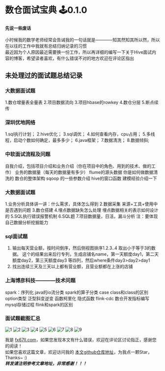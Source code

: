# 数仓面试宝典 🕹️0.1.0  

#### 先说一些废话
小时候我的数学老师经常会告诫我的一句话就是————知其然知其所以然，所以在以往的工作中我就有总结归纳记录的习惯  
最近因为个人原因最近需要换一份工作，所以再详细的编写一下关于Hive面试内容的博客，希望读者喜欢，有什么错误不对的地方欢迎在评论区指出  

## 未处理过的面试题总结记录  
### 大数据面试题
1.数仓增量表全量表2.项目数据流向3.项目hbase的rowkey4.数仓分层5.断点续传### 深圳优地网络 
1.sql执行计划；
2.hive优化；
3.sql调优；
4.如何查看内存，cpu占用；
5.多线程，启动个数如何确定，最多多少；
6.java框架；
7.数据清洗；
8.数据倾斜;
### 中软面试流程及问题自我介绍，包括项目介绍和业务介绍（你在项目中的角色、用到的技术、做的工作）业务的数据量（每天的数据量有多少）flume的源头数据你是如何做数据清洗的数仓的整体架构sqoop 的一些参数介绍hive的窗口函数建模经验介绍一下### 大数据面试题
1.业务分析具体讲一讲：什么需求，具体怎么得到2.数据采集 来源+工具+使用中是否遇到问题3.数仓搭建4.埋点数据缺失怎么处理  埋点数据相关的表示如何设计的5.SQL执行错误报警机制6.SQL题7.项目数据量，日活，漏斗分析注：要体现自己数据分析挖掘能力### sql面试题  
1. 输出每天营业额，按时间倒序，然后侧视图排序1.2.3..4 取出小于等于3的数据。
	这个的结果出来后行专列，生成店铺名name，第一天额度day1，第二天额度day2，第三天额度day3 等四列，然后where条件day3>day2>day1  
2. 找出连续三天及三天以上都有营业额，且营业额都在上涨的店铺  
### 上海博彦科技————技术问题spark：序列化java的io流分类spark的算子分类case class和class的区别option类型泛型斜变逆变函数柯里化隐式函数flink-cdc数仓开发指标编写mysql存储过程flink和spark的区别
### 面试题截图汇总
![1](bigdata_files/1.png)
![2](bigdata_files/2.png)
![3](bigdata_files/3.png)
![4](bigdata_files/4.png)
![5](bigdata_files/1.jpg)
![6](bigdata_files/2.jpg)
![7](bigdata_files/3.jpg)
![8](bigdata_files/4.jpg)
![9](bigdata_files/5.jpg)


我是 [fx67ll.com](https://fx67ll.com)，如果您发现本文有什么错误，欢迎在评论区讨论指正，感谢您的阅读！  
如果您喜欢这篇文章，欢迎访问我的 [本文github仓库地址](https://github.com/fx67ll/fx67llBigData/blob/main/interview/bigdata/bigdata.md)，为我点一颗Star，Thanks~ :)  
***转发请注明参考文章地址，非常感谢！！！***